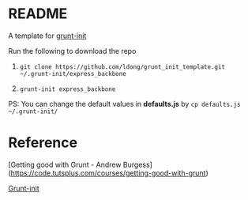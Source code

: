 # README

A template for [grunt-init](http://gruntjs.com/project-scaffolding)

Run the following to download the repo

1. `git clone https://github.com/ldong/grunt_init_template.git ~/.grunt-init/express_backbone`

2. `grunt-init express_backbone`


PS: You can change the default values in **defaults.js** by `cp defaults.js ~/.grunt-init/`

# Reference

[Getting good with Grunt - Andrew Burgess]
(https://code.tutsplus.com/courses/getting-good-with-grunt)

[Grunt-init](https://github.com/gruntjs/grunt-init)

